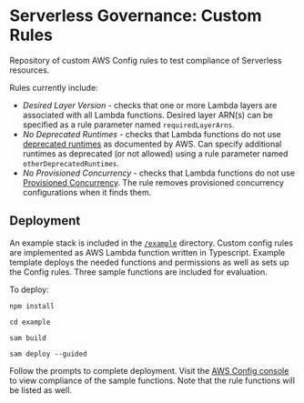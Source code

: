 # Serverless Governance: Custom Rules

Repository of custom AWS Config rules to test compliance of Serverless resources.

Rules currently include:

* *Desired Layer Version* - checks that one or more Lambda layers are associated with all Lambda functions. Desired layer ARN(s) can be specified as a rule parameter named `requiredLayerArns`.
* *No Deprecated Runtimes* - checks that Lambda functions do not use [deprecated runtimes](https://docs.aws.amazon.com/lambda/latest/dg/lambda-runtimes.html#runtime-support-policy) as documented by AWS. Can specify additional runtimes as deprecated (or not allowed) using a rule parameter named `otherDeprecatedRuntimes`.
* *No Provisioned Concurrency* - checks that Lambda functions do not use [Provisioned Concurrency](https://docs.aws.amazon.com/lambda/latest/dg/provisioned-concurrency.html). The rule removes provisioned concurrency configurations when it finds them.

## Deployment

An example stack is included in the [`/example`](/example/) directory. Custom config rules are implemented as AWS Lambda function written in Typescript. Example template deploys the needed functions and permissions as well as sets up the Config rules. Three sample functions are included for evaluation.

To deploy:

```
npm install

cd example

sam build

sam deploy --guided
```

Follow the prompts to complete deployment. Visit the [AWS Config console](https://console.aws.amazon.com/config/home) to view compliance of the sample functions. Note that the rule functions will be listed as well.